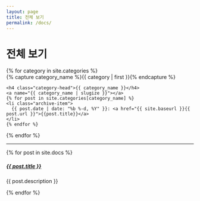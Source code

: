 ```yaml
---
layout: page
title: 전체 보기
permalink: /docs/
---
```


# 전체 보기

<div id="archives">
{% for category in site.categories %}
  <div class="archive-group">
    {% capture category_name %}{{ category | first }}{% endcapture %}
    <div id="#{{ category_name | slugize }}"></div>
    <p></p>

    <h4 class="category-head">{{ category_name }}</h4>
    <a name="{{ category_name | slugize }}"></a>
    {% for post in site.categories[category_name] %}
    <li class="archive-item">
      {{ post.date | date: "%b %-d, %Y" }}: <a href="{{ site.baseurl }}{{ post.url }}">{{post.title}}</a>
    </li>
    {% endfor %}
  </div>
{% endfor %}
</div>



<div class="section-index">
    <hr class="panel-line">
    {% for post in site.docs  %}        
    <div class="entry">
    <h5><a href="{{ post.url | prepend: site.baseurl }}">{{ post.title }}</a></h5>
    <p>{{ post.description }}</p>
    </div>{% endfor %}
</div>
